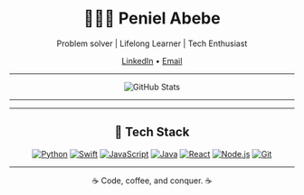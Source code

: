 <h1 align="center">👩🏽‍💻 Peniel Abebe</h1>
<p align="center">
  Problem solver | Lifelong Learner | Tech Enthusiast
</p>

<p align="center">
  <a href="https://www.linkedin.com/in/peniel-abebe/">LinkedIn</a> •
<!--   <a href="https://www.penielabebe.com">Portfolio</a> • -->
  <a href="penielabebe1@gmail.com">Email</a>
</p>

---

<p align="center">
  <img src="https://github-readme-stats.vercel.app/api?username=PenielA&show_icons=true&count_private=true&theme=dark" alt="GitHub Stats">
</p>

---

<!-- <h2 align="center">🚀 Featured Projects</h2>

<p align="center">
  <a href="https://github.com/YourGitHubUsername/project1">
    <img src="https://github-readme-stats.vercel.app/api/pin/?username=YourGitHubUsername&repo=project1&theme=dark" alt="Project 1">
  </a>
  <a href="https://github.com/YourGitHubUsername/project2">
    <img src="https://github-readme-stats.vercel.app/api/pin/?username=YourGitHubUsername&repo=project2&theme=dark" alt="Project 2">
  </a>
 </p>  -->
---

<h2 align="center">🔧 Tech Stack</h2>
<p align="center">
  <a href="https://www.python.org/"><img src="https://img.shields.io/badge/Python-★★★-black?style=for-the-badge&logo=python&labelColor=black&color=006400" alt="Python"></a>
  <a href="https://developer.apple.com/swift/"><img src="https://img.shields.io/badge/Swift-★★★-black?style=for-the-badge&logo=swift&labelColor=black&color=006400" alt="Swift"></a>
  <a href="https://developer.mozilla.org/en-US/docs/Web/JavaScript"><img src="https://img.shields.io/badge/JavaScript-★★★-black?style=for-the-badge&logo=javascript&labelColor=black&color=006400" alt="JavaScript"></a>
  <a href="https://www.java.com/"><img src="https://img.shields.io/badge/Java-★★★-black?style=for-the-badge&logo=java&labelColor=black&color=006400" alt="Java"></a>
  <a href="https://reactjs.org/"><img src="https://img.shields.io/badge/React-★★-black?style=for-the-badge&logo=react&labelColor=black&color=006400" alt="React"></a>
  <a href="https://nodejs.org/"><img src="https://img.shields.io/badge/Node.js-★★★-black?style=for-the-badge&logo=node.js&labelColor=black&color=006400" alt="Node.js"></a>
  <a href="https://git-scm.com/"><img src="https://img.shields.io/badge/Git-★★★-black?style=for-the-badge&logo=git&labelColor=black&color=006400" alt="Git"></a>
</p>

---

<p align="center">
  ☕ Code, coffee, and conquer. ☕
</p>
